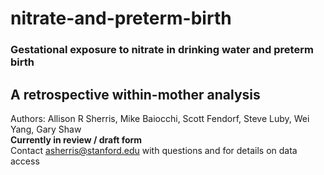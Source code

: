 # nitrate-and-preterm-birth
###  Gestational exposure to nitrate in drinking water and preterm birth
## A retrospective within-mother analysis

 Authors: Allison R Sherris, Mike Baiocchi, Scott Fendorf, Steve Luby, Wei Yang, Gary Shaw  
 **Currently in review / draft form**  
 Contact asherris@stanford.edu with questions and for details on data access 
